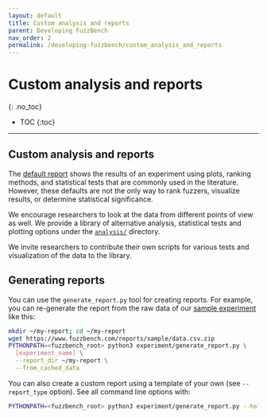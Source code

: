 ```yaml
---
layout: default
title: Custom analysis and reports
parent: Developing FuzzBench
nav_order: 2
permalink: /developing-fuzzbench/custom_analysis_and_reports
---
```


# Custom analysis and reports
{: .no_toc}

- TOC
{:toc}

---

## Custom analysis and reports

The [default report]({{site.baseurl}}/reference/report/) shows the results of an
experiment using plots, ranking methods, and statistical tests that are commonly
used in the literature. However, these defaults are not the only way to rank
fuzzers, visualize results, or determine statistical significance.

We encourage researchers to look at the data from different points of view as
well. We provide a library of alternative analysis, statistical tests and
plotting options under the
[`analysis/`](https://github.com/google/fuzzbench/tree/master/analysis)
directory.

We invite researchers to contribute their own scripts for various tests and
visualization of the data to the library.

## Generating reports

You can use the `generate_report.py` tool for creating reports. For example, you
can re-generate the report from the raw data of our [sample
experiment](https://www.fuzzbench.com/reports/sample/index.html) like this:

```bash
mkdir ~/my-report; cd ~/my-report
wget https://www.fuzzbench.com/reports/sample/data.csv.zip
PYTHONPATH=<fuzzbench_root> python3 experiment/generate_report.py \
  [experiment_name] \
  --report_dir ~/my-report \
  --from_cached_data
```

You can also create a custom report using a template of your own (see
`--report_type` option). See all command line options with:

```bash
PYTHONPATH=<fuzzbench_root> python3 experiment/generate_report.py --help
```

